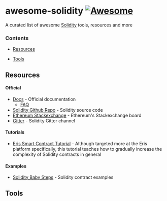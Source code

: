 # awesome-solidity [![Awesome](https://cdn.rawgit.com/sindresorhus/awesome/d7305f38d29fed78fa85652e3a63e154dd8e8829/media/badge.svg)](https://github.com/sindresorhus/awesome)

A curated list of awesome [Solidity](https://en.wikipedia.org/wiki/Solidity) tools, resources and more

### Contents

- [Resources](#resources)

- [Tools](#tools)


## Resources
#### Official
- [Docs](http://solidity.readthedocs.io/en/latest/) - Official documentation
    - [FAQ](http://solidity.readthedocs.io/en/latest/frequently-asked-questions.html)
- [Solidity Github Repo](https://github.com/ethereum/solidity/) - Solidity source code
- [Ethereum Stackexchange](https://ethereum.stackexchange.com/) - Ethereum's Stackexchange board
- [Gitter](https://gitter.im/ethereum/solidity/) - Solidity Gitter channel

#### Tutorials
- [Eris Smart Contract Tutorial](https://docs.erisindustries.com/tutorials/solidity/solidity-1/) - Although targeted more at the Eris platform specifically, this tutorial teaches how to gradually increase the complexity of Solidity contracts in general

#### Examples
- [Solidity Baby Steps](https://github.com/fivedogit/solidity-baby-steps) - Solidity contract examples


## Tools
